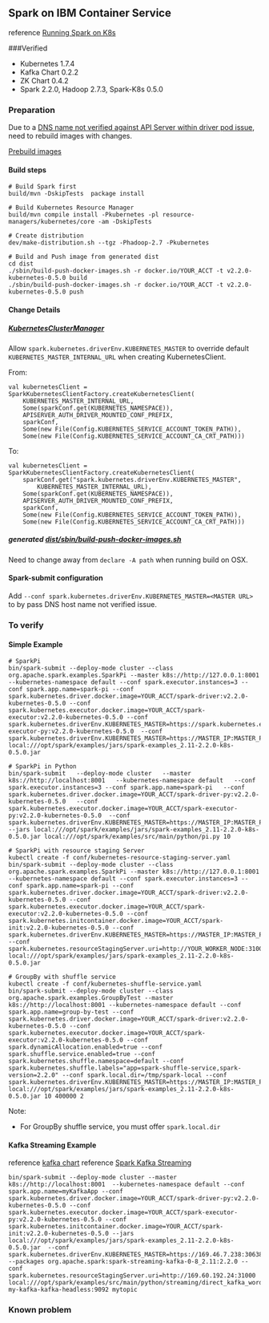 ## Spark on IBM Container Service


reference [Running Spark on K8s](https://apache-spark-on-k8s.github.io/userdocs/running-on-kubernetes.html)


###Verified 

* Kubernetes 1.7.4
* Kafka Chart 0.2.2
* ZK Chart 0.4.2
* Spark 2.2.0, Hadoop 2.7.3, Spark-K8s 0.5.0


### Preparation

Due to a [DNS name not verified against API Server within driver pod issue](https://github.com/apache-spark-on-k8s/spark/issues/558#issuecomment-348671507), need to rebuild images with changes. 

[Prebuild images](https://hub.docker.com/r/yanglei99)

#### Build steps

	# Build Spark first
	build/mvn -DskipTests  package install

	# Build Kubernetes Resource Manager
	build/mvn compile install -Pkubernetes -pl resource-managers/kubernetes/core -am -DskipTests

	# Create distribution
	dev/make-distribution.sh --tgz -Phadoop-2.7 -Pkubernetes
	
	# Build and Push image from generated dist
	cd dist
	./sbin/build-push-docker-images.sh -r docker.io/YOUR_ACCT -t v2.2.0-kubernetes-0.5.0 build
	./sbin/build-push-docker-images.sh -r docker.io/YOUR_ACCT -t v2.2.0-kubernetes-0.5.0 push
	
	
#### Change Details

##### [KubernetesClusterManager]( https://github.com/apache-spark-on-k8s/spark/blob/branch-2.2-kubernetes/resource-managers/kubernetes/core/src/main/scala/org/apache/spark/scheduler/cluster/k8s/KubernetesClusterManager.scala) 

Allow `spark.kubernetes.driverEnv.KUBERNETES_MASTER` to override default `KUBERNETES_MASTER_INTERNAL_URL` when creating KubernetesClient. 

From:

	val kubernetesClient = SparkKubernetesClientFactory.createKubernetesClient(
        KUBERNETES_MASTER_INTERNAL_URL,
        Some(sparkConf.get(KUBERNETES_NAMESPACE)),
        APISERVER_AUTH_DRIVER_MOUNTED_CONF_PREFIX,
        sparkConf,
        Some(new File(Config.KUBERNETES_SERVICE_ACCOUNT_TOKEN_PATH)),
        Some(new File(Config.KUBERNETES_SERVICE_ACCOUNT_CA_CRT_PATH)))

To:

    val kubernetesClient = SparkKubernetesClientFactory.createKubernetesClient(
        sparkConf.get("spark.kubernetes.driverEnv.KUBERNETES_MASTER",
            KUBERNETES_MASTER_INTERNAL_URL),
        Some(sparkConf.get(KUBERNETES_NAMESPACE)),
        APISERVER_AUTH_DRIVER_MOUNTED_CONF_PREFIX,
        sparkConf,
        Some(new File(Config.KUBERNETES_SERVICE_ACCOUNT_TOKEN_PATH)),
        Some(new File(Config.KUBERNETES_SERVICE_ACCOUNT_CA_CRT_PATH)))


##### generated [dist/sbin/build-push-docker-images.sh](build-push-docker-images.sh)

Need to change away from `declare -A path` when running build on OSX.

#### Spark-submit configuration

Add `--conf spark.kubernetes.driverEnv.KUBERNETES_MASTER=<MASTER URL>` to by pass DNS host name not verified issue.


### To verify

#### Simple Example

	# SparkPi
	bin/spark-submit --deploy-mode cluster --class org.apache.spark.examples.SparkPi --master k8s://http://127.0.0.1:8001 --kubernetes-namespace default --conf spark.executor.instances=3 --conf spark.app.name=spark-pi --conf spark.kubernetes.driver.docker.image=YOUR_ACCT/spark-driver:v2.2.0-kubernetes-0.5.0 --conf spark.kubernetes.executor.docker.image=YOUR_ACCT/spark-executor:v2.2.0-kubernetes-0.5.0 --conf spark.kubernetes.driverEnv.KUBERNETES_MASTER=https://spark.kubernetes.executor.docker.image=YOUR_ACCT/spark-executor-py:v2.2.0-kubernetes-0.5.0  --conf spark.kubernetes.driverEnv.KUBERNETES_MASTER=https://MASTER_IP:MASTER_PORT local:///opt/spark/examples/jars/spark-examples_2.11-2.2.0-k8s-0.5.0.jar
	
	# SparkPi in Python
	bin/spark-submit   --deploy-mode cluster   --master k8s://http://localhost:8001   --kubernetes-namespace default   --conf spark.executor.instances=3 --conf spark.app.name=spark-pi   --conf spark.kubernetes.driver.docker.image=YOUR_ACCT/spark-driver-py:v2.2.0-kubernetes-0.5.0   --conf spark.kubernetes.executor.docker.image=YOUR_ACCT/spark-executor-py:v2.2.0-kubernetes-0.5.0  --conf spark.kubernetes.driverEnv.KUBERNETES_MASTER=https://MASTER_IP:MASTER_PORT --jars local:///opt/spark/examples/jars/spark-examples_2.11-2.2.0-k8s-0.5.0.jar local:///opt/spark/examples/src/main/python/pi.py 10

	# SparkPi with resource staging Server
	kubectl create -f conf/kubernetes-resource-staging-server.yaml	
	bin/spark-submit --deploy-mode cluster --class org.apache.spark.examples.SparkPi --master k8s://http://127.0.0.1:8001 --kubernetes-namespace default --conf spark.executor.instances=3 --conf spark.app.name=spark-pi --conf spark.kubernetes.driver.docker.image=YOUR_ACCT/spark-driver:v2.2.0-kubernetes-0.5.0 --conf spark.kubernetes.executor.docker.image=YOUR_ACCT/spark-executor:v2.2.0-kubernetes-0.5.0 --conf spark.kubernetes.initcontainer.docker.image=YOUR_ACCT/spark-init:v2.2.0-kubernetes-0.5.0 --conf spark.kubernetes.driverEnv.KUBERNETES_MASTER=https://MASTER_IP:MASTER_PORT --conf spark.kubernetes.resourceStagingServer.uri=http://YOUR_WORKER_NODE:31000 local:///opt/spark/examples/jars/spark-examples_2.11-2.2.0-k8s-0.5.0.jar
	
	# GroupBy with shuffle service 
	kubectl create -f conf/kubernetes-shuffle-service.yaml
	bin/spark-submit --deploy-mode cluster --class org.apache.spark.examples.GroupByTest --master k8s://http://localhost:8001 --kubernetes-namespace default --conf spark.app.name=group-by-test --conf spark.kubernetes.driver.docker.image=YOUR_ACCT/spark-driver:v2.2.0-kubernetes-0.5.0 --conf spark.kubernetes.executor.docker.image=YOUR_ACCT/spark-executor:v2.2.0-kubernetes-0.5.0 --conf spark.dynamicAllocation.enabled=true --conf spark.shuffle.service.enabled=true --conf spark.kubernetes.shuffle.namespace=default --conf spark.kubernetes.shuffle.labels="app=spark-shuffle-service,spark-version=2.2.0" --conf spark.local.dir=/tmp/spark-local --conf spark.kubernetes.driverEnv.KUBERNETES_MASTER=https://MASTER_IP:MASTER_PORT  local:///opt/spark/examples/jars/spark-examples_2.11-2.2.0-k8s-0.5.0.jar 10 400000 2
	
Note:
* For GroupBy shuffle service, you must offer `spark.local.dir`
	
#### Kafka Streaming Example

reference [kafka chart](../charts/kafka/README.md)
reference [Spark Kafka Streaming](https://spark.apache.org/docs/2.2.0/streaming-kafka-0-8-integration.html)

	bin/spark-submit --deploy-mode cluster --master k8s://http://localhost:8001  --kubernetes-namespace default --conf spark.app.name=myKafkaApp --conf spark.kubernetes.driver.docker.image=YOUR_ACCT/spark-driver-py:v2.2.0-kubernetes-0.5.0 --conf spark.kubernetes.executor.docker.image=YOUR_ACCT/spark-executor-py:v2.2.0-kubernetes-0.5.0 --conf spark.kubernetes.initcontainer.docker.image=YOUR_ACCT/spark-init:v2.2.0-kubernetes-0.5.0 --jars local:///opt/spark/examples/jars/spark-examples_2.11-2.2.0-k8s-0.5.0.jar  --conf spark.kubernetes.driverEnv.KUBERNETES_MASTER=https://169.46.7.238:30638 --packages org.apache.spark:spark-streaming-kafka-0-8_2.11:2.2.0 --conf spark.kubernetes.resourceStagingServer.uri=http://169.60.192.24:31000  local:///opt/spark/examples/src/main/python/streaming/direct_kafka_wordcount.py my-kafka-kafka-headless:9092 mytopic



### Known problem
